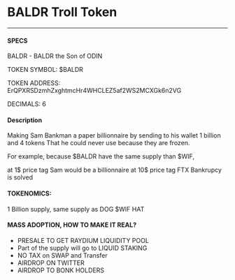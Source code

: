 <h1>BALDR Troll Token</h1><hr/>

<h4> SPECS </h4>
<p>
BALDR - BALDR the Son of ODIN 

TOKEN SYMBOL: $BALDR

TOKEN ADDRESS: ErQPXRSDzmhZxghtmcHr4WHCLEZ5af2WS2MCXGk6n2VG

DECIMALS: 6

</p>

<h4> Description </h4>
<p>
Making Sam Bankman a paper billionnaire by sending to his wallet 1 billion and 4 tokens
That he could never use because they are frozen.

For example, because $BALDR have the same supply than $WIF, 

at 1$ price tag Sam would be a billionnaire
at 10$ price tag FTX Bankrupcy is solved


<h4>TOKENOMICS:</h4>

1 Billion supply, same supply as DOG $WIF HAT 

<h4> MASS ADOPTION, HOW TO MAKE IT REAL?</h4>

* PRESALE TO GET RAYDIUM LIQUIDITY POOL 
* Part of the supply will go to LIQUID STAKING
* NO TAX on SWAP and Transfer
* AIRDROP ON TWITTER
* AIRDROP TO BONK HOLDERS







